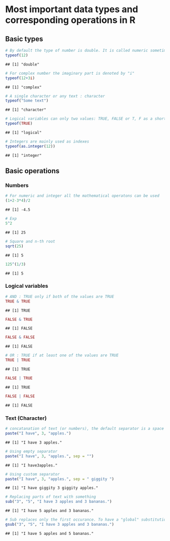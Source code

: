 Most important data types and corresponding operations in R
===========================================================

Basic types
-----------

``` r
# By default the type of number is double. It is called numeric sometimes.
typeof(12)
```

    ## [1] "double"

``` r
# For complex number the imaginary part is denoted by "i"
typeof(12+3i)
```

    ## [1] "complex"

``` r
# A single character or any text : character
typeof("Some text")
```

    ## [1] "character"

``` r
# Logical variables can only two values: TRUE, FALSE or T, F as a short form
typeof(TRUE)
```

    ## [1] "logical"

``` r
# Integers are mainly used as indexes
typeof(as.integer(12))
```

    ## [1] "integer"

Basic operations
----------------

### Numbers

``` r
# For numeric and integer all the mathematical operatons can be used
(1+2-3*4)/2
```

    ## [1] -4.5

``` r
# Exp
5^2
```

    ## [1] 25

``` r
# Square and n-th root
sqrt(25)
```

    ## [1] 5

``` r
125^(1/3)
```

    ## [1] 5

### Logical variables

``` r
# AND : TRUE only if both of the values are TRUE
TRUE & TRUE
```

    ## [1] TRUE

``` r
FALSE & TRUE
```

    ## [1] FALSE

``` r
FALSE & FALSE
```

    ## [1] FALSE

``` r
# OR : TRUE if at least one of the values are TRUE
TRUE | TRUE
```

    ## [1] TRUE

``` r
FALSE | TRUE
```

    ## [1] TRUE

``` r
FALSE | FALSE
```

    ## [1] FALSE

### Text (Character)

``` r
# concatanation of text (or numbers), the default separator is a space
paste("I have", 3, "apples.")
```

    ## [1] "I have 3 apples."

``` r
# Using empty separator
paste("I have", 3, "apples.", sep = "")
```

    ## [1] "I have3apples."

``` r
# Using custom separator
paste("I have", 3, "apples.", sep = " giggity ")
```

    ## [1] "I have giggity 3 giggity apples."

``` r
# Replacing parts of text with something
sub("3", "5", "I have 3 apples and 3 bananas.")
```

    ## [1] "I have 5 apples and 3 bananas."

``` r
# Sub replaces only the first occurance. To have a "global" substitution use gsub
gsub("3", "5", "I have 3 apples and 3 bananas.")
```

    ## [1] "I have 5 apples and 5 bananas."
